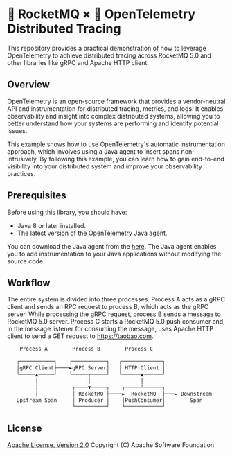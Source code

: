 # 🚀 RocketMQ × 🔭 OpenTelemetry Distributed Tracing

This repository provides a practical demonstration of how to leverage OpenTelemetry to achieve distributed tracing across RocketMQ 5.0 and other libraries like gRPC and Apache HTTP client.

## Overview

OpenTelemetry is an open-source framework that provides a vendor-neutral API and instrumentation for distributed tracing, metrics, and logs. It enables observability and insight into complex distributed systems, allowing you to better understand how your systems are performing and identify potential issues.

This example shows how to use OpenTelemetry's automatic instrumentation approach, which involves using a Java agent to insert spans non-intrusively. By following this example, you can learn how to gain end-to-end visibility into your distributed system and improve your observability practices.

## Prerequisites

Before using this library, you should have:

* Java 8 or later installed.
* The latest version of the OpenTelemetry Java agent.

You can download the Java agent from the [here](https://github.com/open-telemetry/opentelemetry-java/releases/latest). The Java agent enables you to add instrumentation to your Java applications without modifying the source code.

## Workflow

The entire system is divided into three processes. Process A acts as a gRPC client and sends an RPC request to process B, which acts as the gRPC server. While processing the gRPC request, process B sends a message to RocketMQ 5.0 server. Process C starts a RocketMQ 5.0 push consumer and, in the message listener for consuming the message, uses Apache HTTP client to send a GET request to <https://taobao.com>.

```txt
    Process A        Process B        Process C

   ┌───────────┐    ┌───────────┐   ┌─────────────┐
   │gRPC Client├────►gRPC Server│   │ HTTP Client │
   └─────▲─────┘    └─────┬─────┘   └──────▲──────┘
         │                │                │
         │           ┌────▼─────┐    ┌─────┴──────┐
         │           │ RocketMQ ├────►  RocketMQ  ├───► Downstream
   Upstream Span     │ Producer │    │PushConsumer│        Span
                     └──────────┘    └────────────┘

```

## License

[Apache License, Version 2.0](http://www.apache.org/licenses/LICENSE-2.0.html) Copyright (C) Apache Software Foundation
